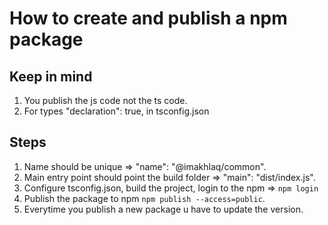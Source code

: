 # How to create and publish a npm package

## Keep in mind

1. You publish the js code not the ts code.
2. For types  "declaration": true, in tsconfig.json

## Steps

1. Name should be unique => "name": "@imakhlaq/common".
2. Main entry point should point the build folder => "main": "dist/index.js".
3. Configure tsconfig.json, build the project, login to the npm => `npm login`
4. Publish the package to npm `npm publish --access=public`.
5. Everytime you publish a new package u have to update the version.